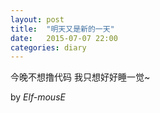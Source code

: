```yaml
---
layout: post
title:  "明天又是新的一天"
date:   2015-07-07 22:00
categories: diary
---
```


今晚不想撸代码 我只想好好睡一觉~

by *Elf-mousE*
